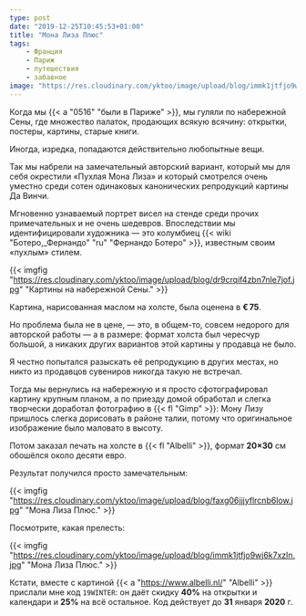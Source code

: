 ```yaml
---
type: post
date: "2019-12-25T10:45:53+01:00"
title: "Мона Лиза Плюс"
tags:
    - Франция
    - Париж
    - путешествия
    - забавное
image: "https://res.cloudinary.com/yktoo/image/upload/blog/immk1jtfjo9wj6k7xzln.jpg"
---
```


Когда мы {{< a "0516" "были в Париже" >}}, мы гуляли по набережной Сены, где множество палаток, продающих всякую всячину: открытки, постеры, картины, старые книги.

Иногда, изредка, попадаются действительно любопытные вещи.

Так мы набрели на замечательный авторский вариант, который мы для себя окрестили «Пухлая Мона Лиза» и который смотрелся очень уместно среди сотен одинаковых канонических репродукций картины Да Винчи.

<!--more-->

Мгновенно узнаваемый портрет висел на стенде среди прочих примечательных и не очень шедевров. Впоследствии мы идентифицировали художника — это колумбиец {{< wiki "Ботеро,_Фернандо" "ru" "Фернандо Ботеро" >}}, известным своим «пухлым» стилем.

{{< imgfig "https://res.cloudinary.com/yktoo/image/upload/blog/dr9crqif4zbn7nle7jof.jpg" "Картины на набережной Сены." >}}

Картина, нарисованная маслом на холсте, была оценена в **€ 75**.

Но проблема была не в цене, — это, в общем-то, совсем недорого для авторской работы — а в размере: формат холста был чересчур большой, а никаких других вариантов этой картины у продавца не было.

Я честно попытался разыскать её репродукцию в других местах, но никто из продавцов сувениров никогда такую не встречал.

Тогда мы вернулись на набережную и я просто сфотографировал картину крупным планом, а по приезду домой обработал и слегка творчески доработал фотографию в {{< fl "Gimp" >}}: Мону Лизу пришлось слегка дорисовать в районе талии, потому что оригинальное изображение было маловато в высоту.

Потом заказал печать на холсте в {{< fl "Albelli" >}}, формат **20×30** см обошёлся около десяти евро.

Результат получился просто замечательным:

{{< imgfig "https://res.cloudinary.com/yktoo/image/upload/blog/faxg06jjjyflrcnb6low.jpg" "Мона Лиза Плюс." >}}

Посмотрите, какая прелесть:

{{< imgfig "https://res.cloudinary.com/yktoo/image/upload/blog/immk1jtfjo9wj6k7xzln.jpg" "Мона Лиза Плюс." >}}

Кстати, вместе с картиной {{< a "https://www.albelli.nl/" "Albelli" >}} прислали мне код `19WINTER`: он даёт скидку **40%** на открытки и календари и **25%** на всё остальное. Код действует до **31** января **2020** г.

